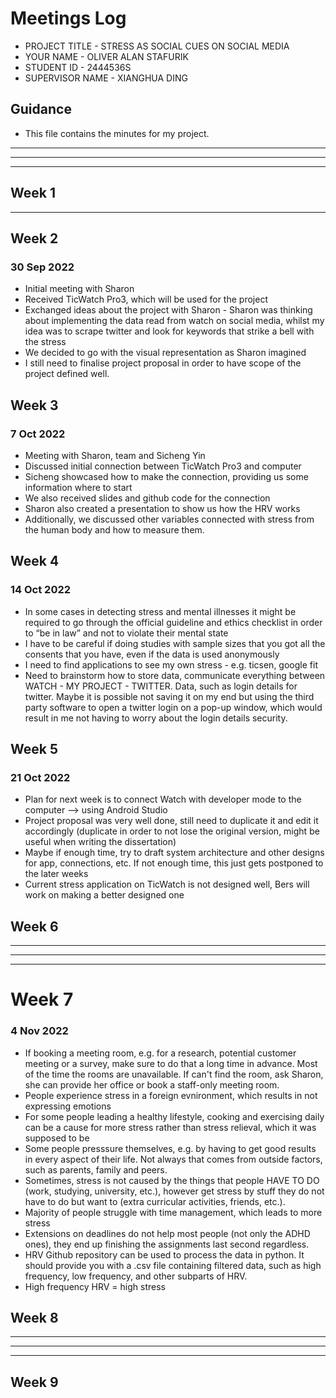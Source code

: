 # Meetings Log 

* PROJECT TITLE - STRESS AS SOCIAL CUES ON SOCIAL MEDIA
* YOUR NAME - OLIVER ALAN STAFURIK  
* STUDENT ID - 2444536S
* SUPERVISOR NAME - XIANGHUA DING 

## Guidance

* This file contains the minutes for my project. 

--------------------------------------------------------------------------------------------------------------------
--------------------------------------------------------------------------------------------------------------------
--------------------------------------------------------------------------------------------------------------------



## Week 1
--------------------------------------------------------------------------------------



## Week 2

### 30 Sep 2022
* Initial meeting with Sharon
* Received TicWatch Pro3, which will be used for the project
* Exchanged ideas about the project with Sharon - Sharon was thinking about implementing the data read from watch on social media, whilst my idea was to scrape twitter and look for keywords that strike a bell with the stress
* We decided to go with the visual representation as Sharon imagined
* I still need to finalise project proposal in order to have scope of the project defined well.



## Week 3

### 7 Oct 2022
* Meeting with Sharon, team and Sicheng Yin
* Discussed initial connection between TicWatch Pro3 and computer
* Sicheng showcased how to make the connection, providing us some information where to start
* We also received slides and github code for the connection
* Sharon also created a presentation to show us how the HRV works 
* Additionally, we discussed other variables connected with stress from the human body and how to measure them.



## Week 4

### 14 Oct 2022
* In some cases in detecting stress and mental illnesses it might be required to go through the official guideline and ethics checklist in order to “be in law” and not to violate their mental state
* I have to be careful if doing studies with sample sizes that you got all the consents that you have, even if the data is used anonymously 
* I need to find applications to see my own stress - e.g. ticsen, google fit 
* Need to brainstorm how to store data, communicate everything between WATCH - MY PROJECT - TWITTER. Data, such as login details for twitter. Maybe it is possible not saving it on my end but using the third party software to open a twitter login on a pop-up window, which would result in me not having to worry about the login details security.



## Week 5

### 21 Oct 2022
* Plan for next week is to connect Watch with developer mode to the computer --> using Android Studio
* Project proposal was very well done, still need to duplicate it and edit it accordingly (duplicate in order to not lose the original version, might be useful when writing the dissertation)
* Maybe if enough time, try to draft system architecture and other designs for app, connections, etc. If not enough time, this just gets postponed to the later weeks 
* Current stress application on TicWatch is not designed well, Bers will work on making a better designed one



## Week 6

--------------------------------------------------------------------------------------------------------------------
--------------------------------------------------------------------------------------------------------------------
--------------------------------------------------------------------------------------------------------------------



# Week 7

### 4 Nov 2022 
* If booking a meeting room, e.g. for a research, potential customer meeting or a survey, make sure to do that a long time in advance. Most of the time the rooms are unavailable. If can't find the room, ask Sharon, she can provide her office or book a staff-only meeting room. 
* People experience stress in a foreign evnironment, which results in not expressing emotions 
* For some people leading a healthy lifestyle, cooking and exercising daily can be a cause for more stress rather than stress relieval, which it was supposed to be
* Some people presssure themselves, e.g. by having to get good results in every aspect of their life. Not always that comes from outside factors, such as parents, family and peers. 
* Sometimes, stress is not caused by the things that people HAVE TO DO (work, studying, university, etc.), however get stress by stuff they do not have to do but want to (extra curricular activities, friends, etc.).
* Majority of people struggle with time management, which leads to more stress
* Extensions on deadlines do not help most people (not only the ADHD ones), they end up finishing the assignments last second regardless. 
* HRV Github repository can be used to process the data in python. It should provide you with a .csv file containing filtered data, such as high frequency, low frequency, and other subparts of HRV. 
* High frequency HRV = high stress



## Week 8

--------------------------------------------------------------------------------------------------------------------
--------------------------------------------------------------------------------------------------------------------
--------------------------------------------------------------------------------------------------------------------



## Week 9

